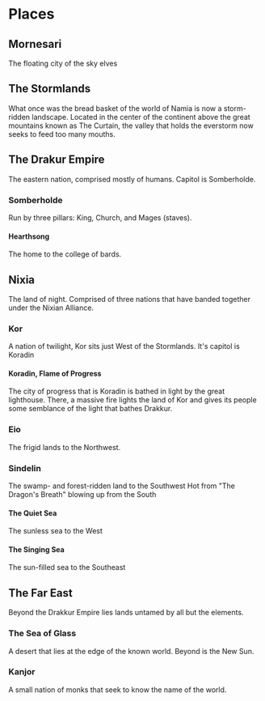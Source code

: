 # Places

## Mornesari

The floating city of the sky elves

## The Stormlands

What once was the bread basket of the world of Namia is now a storm-ridden landscape. Located in the center of the continent above the great mountains known as The Curtain, the valley that holds the everstorm now seeks to feed too many mouths. 

## The Drakur Empire

The eastern nation, comprised mostly of humans. Capitol is Somberholde.

### Somberholde

Run by three pillars: King, Church, and Mages (staves).

#### Hearthsong

The home to the college of bards.

## Nixia

The land of night. Comprised of three nations that have banded together under the Nixian Alliance.

### Kor

A nation of twilight, Kor sits just West of the Stormlands. It's capitol is Koradin

#### Koradin, Flame of Progress

The city of progress that is Koradin is bathed in light by the great lighthouse. There, a massive fire lights the land of Kor and gives its people some semblance of the light that bathes Drakkur.

### Eio

The frigid lands to the Northwest.

### Sindelin

The swamp- and forest-ridden land to the Southwest
Hot from "The Dragon's Breath" blowing up from the South

#### The Quiet Sea

The sunless sea to the West

#### The Singing Sea

The sun-filled sea to the Southeast

## The Far East

Beyond the Drakkur Empire lies lands untamed by all but the elements.

### The Sea of Glass

A desert that lies at the edge of the known world. Beyond is the New Sun.

### Kanjor

A small nation of monks that seek to know the name of the world.